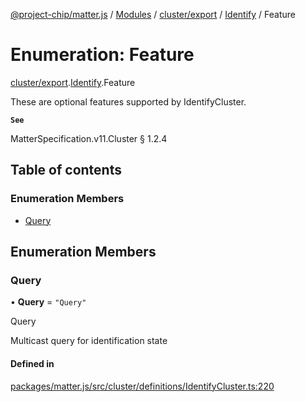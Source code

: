 [@project-chip/matter.js](../README.md) / [Modules](../modules.md) / [cluster/export](../modules/cluster_export.md) / [Identify](../modules/cluster_export.Identify.md) / Feature

# Enumeration: Feature

[cluster/export](../modules/cluster_export.md).[Identify](../modules/cluster_export.Identify.md).Feature

These are optional features supported by IdentifyCluster.

**`See`**

MatterSpecification.v11.Cluster § 1.2.4

## Table of contents

### Enumeration Members

- [Query](cluster_export.Identify.Feature.md#query)

## Enumeration Members

### Query

• **Query** = ``"Query"``

Query

Multicast query for identification state

#### Defined in

[packages/matter.js/src/cluster/definitions/IdentifyCluster.ts:220](https://github.com/project-chip/matter.js/blob/558e12c94a201592c28c7bc0743705360b3e5ca6/packages/matter.js/src/cluster/definitions/IdentifyCluster.ts#L220)
